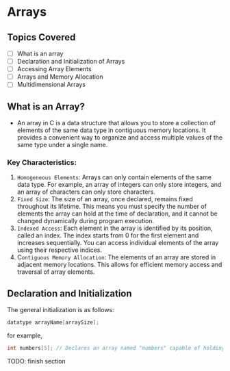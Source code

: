 # Arrays

## Topics Covered
- [ ] What is an array
- [ ] Declaration and Initialization of Arrays
- [ ] Accessing Array Elements
- [ ] Arrays and Memory Allocation
- [ ] Multidimensional Arrays

## What is an Array?
- An array in C is a data structure that allows you to store a collection of elements of the same data type in contiguous memory locations. It provides a convenient way to organize and access multiple values of the same type under a single name.

### Key Characteristics:
1. `Homogeneous Elements`: Arrays can only contain elements of the same data type. For example, an array of integers can only store integers, and an array of characters can only store characters.
2. `Fixed Size`: The size of an array, once declared, remains fixed throughout its lifetime. This means you must specify the number of elements the array can hold at the time of declaration, and it cannot be changed dynamically during program execution.
3. `Indexed Access`: Each element in the array is identified by its position, called an index. The index starts from 0 for the first element and increases sequentially. You can access individual elements of the array using their respective indices.
4. C`ontiguous Memory Allocation`: The elements of an array are stored in adjacent memory locations. This allows for efficient memory access and traversal of array elements.

## Declaration and Initialization
The general initialization is as follows:
```C
datatype arrayName[arraySize];

```
for example,
```C
int numbers[5]; // Declares an array named "numbers" capable of holding 5 integers.
```

TODO: finish section